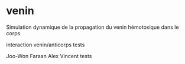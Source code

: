 # venin
Simulation dynamique de la propagation du venin hémotoxique dans le corps

interaction venin/anticorps
tests

Joo-Won Faraan Alex Vincent tests
